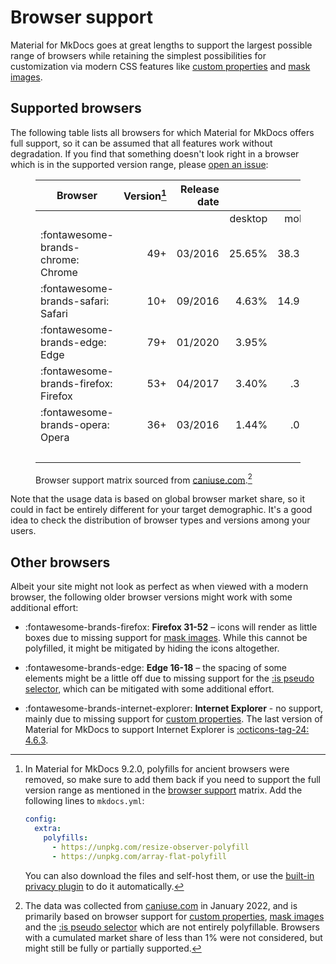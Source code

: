 # Browser support

Material for MkDocs goes at great lengths to support the largest possible range
of browsers while retaining the simplest possibilities for customization via
modern CSS features like [custom properties] and [mask images].

  [custom properties]: https://caniuse.com/css-variables
  [mask images]: https://caniuse.com/mdn-css_properties_mask-image

## Supported browsers

The following table lists all browsers for which Material for MkDocs offers full
support, so it can be assumed that all features work without degradation. If you
find that something doesn't look right in a browser which is in the supported
version range, please [open an issue]:

<figure markdown>

| Browser                              | Version[^2] | Release date |         |        |      Usage |
| ------------------------------------ | ----------: | -----------: | ------: | -----: | ---------: |
|                                      |             |              | desktop | mobile |    overall |
| :fontawesome-brands-chrome: Chrome   |         49+ |      03/2016 | 25.65%  | 38.33% |     63.98% |
| :fontawesome-brands-safari: Safari   |         10+ |      09/2016 |  4.63%  | 14.96% |     19.59% |
| :fontawesome-brands-edge: Edge       |         79+ |      01/2020 |  3.95%  |    n/a |      3.95% |
| :fontawesome-brands-firefox: Firefox |         53+ |      04/2017 |  3.40%  |   .30% |      3.70% |
| :fontawesome-brands-opera: Opera     |         36+ |      03/2016 |  1.44%  |   .01% |      1.45% |
|                                      |             |              |         |        | __92.67%__ |

  <figcaption markdown>

Browser support matrix sourced from [caniuse.com].[^1]

  </figcaption>
</figure>

  [^1]:
    The data was collected from [caniuse.com] in January 2022, and is primarily
    based on browser support for [custom properties], [mask images] and the
    [:is pseudo selector] which are not entirely polyfillable. Browsers with a
    cumulated market share of less than 1% were not considered, but might still
    be fully or partially supported.

  [^2]:
      In Material for MkDocs 9.2.0, polyfills for ancient browsers were removed,
      so make sure to add them back if you need to support the full version
      range as mentioned in the [browser support] matrix. Add the following
      lines to `mkdocs.yml`:

      ``` yaml
      config:
        extra:
          polyfills:
            - https://unpkg.com/resize-observer-polyfill
            - https://unpkg.com/array-flat-polyfill
      ```

      You can also download the files and self-host them, or use the
      [built-in privacy plugin] to do it automatically.

Note that the usage data is based on global browser market share, so it could
in fact be entirely different for your target demographic. It's a good idea to
check the distribution of browser types and versions among your users.

  [open an issue]: https://github.com/squidfunk/mkdocs-material/issues/new/choose
  [caniuse.com]: https://caniuse.com/
  [:is pseudo selector]: https://caniuse.com/css-matches-pseudo
  [browser support]: #supported-browsers
  [built-in privacy plugin]: setup/ensuring-data-privacy.md#built-in-privacy-plugin

## Other browsers

Albeit your site might not look as perfect as when viewed with a modern browser,
the following older browser versions might work with some additional effort:

- :fontawesome-brands-firefox: __Firefox 31-52__ – icons will render as little
  boxes due to missing support for [mask images]. While this cannot be
  polyfilled, it might be mitigated by hiding the icons altogether.
- :fontawesome-brands-edge: __Edge 16-18__ – the spacing of some elements might
  be a little off due to missing support for the [:is pseudo selector], which
  can be mitigated with some additional effort.
- :fontawesome-brands-internet-explorer: __Internet Explorer__ - no support,
  mainly due to missing support for [custom properties]. The last version of
  Material for MkDocs to support Internet Explorer is
  [:octicons-tag-24: 4.6.3][IE support].

  [IE support]: https://github.com/squidfunk/mkdocs-material/releases/tag/4.6.3
